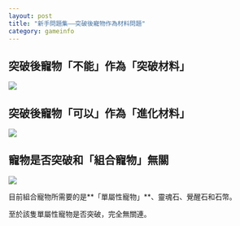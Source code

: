 ```yaml
---
layout: post
title: "新手問題集——突破後寵物作為材料問題"
category: gameinfo
---
```


## 突破後寵物「不能」作為「突破材料」

![](http://i.imgur.com/Jd6hcyT.jpg)

## 突破後寵物「可以」作為「進化材料」

![](http://i.imgur.com/oEoRSBx.jpg)

## 寵物是否突破和「組合寵物」無關

![](http://i.imgur.com/64R4QHS.jpg)

目前組合寵物所需要的是**「單屬性寵物」**、靈魂石、覺醒石和石幣。

至於該隻單屬性寵物是否突破，完全無關連。